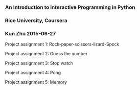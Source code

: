 ### An Introduction to Interactive Programming in Python
### Rice University, Coursera
### Kun Zhu 2015-06-27

Project assignment 1: Rock-paper-scissors-lizard-Spock </p>
Project assignment 2: Guess the number </p>
Project assignment 3: Stop watch </p>
Project assignment 4: Pong </p>
Project assignment 5: Memory </p>

